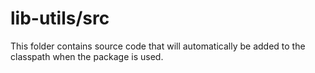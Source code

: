 # lib-utils/src

This folder contains source code that will automatically be added to the classpath when
the package is used.
